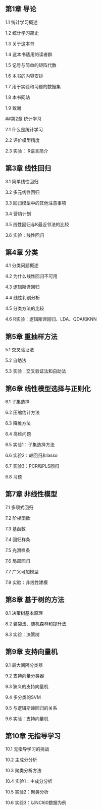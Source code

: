 
## 第1章  导论 

  1.1 统计学习概述

  1.2 统计学习简史

  1.3 关于这本书

  1.4 这本书适用的读者群

  1.5 记号与简单的矩阵代数

  1.6 本书的内容安排

  1.7 用于实验和习题的数据集

  1.8 本书网站

  1.9 致谢

##第2章  统计学习 

  2.1 什么是统计学习

  2.2 评价模型精度

  2.3 实验： R语言简介

 

## 第3章  线性回归 

  3.1 简单线性回归

  3.2 多元线性回归

  3.3 回归模型中的其他注意事项

  3.4 营销计划

  3.5 线性回归与K最近邻法的比较

  3.6 实验：线性回归

 

## 第4章  分类 

  4.1 分类问题概述

  4.2 为什么线性回归不可用

  4.3 逻辑斯谛回归

  4.4 线性判别分析

  4.5 分类方法的比较

  4.6 R实验：逻辑斯谛回归、LDA、QDA和KNN

 

## 第5章  重抽样方法 

  5.1 交叉验证法

  5.2 自助法

  5.3 实验：交叉验证法和自助法

 

## 第6章  线性模型选择与正则化 

  6.1 子集选择

  6.2 压缩估计方法

  6.3 降维方法

  6.4 高维问题

  6.5 实验1：子集选择方法

  6.6 实验2：岭回归和lasso

  6.7 实验3：PCR和PLS回归

  6.8 习题

## 第7章  非线性模型 

  7.1 多项式回归

  7.2 阶梯函数

  7.3 基函数

  7.4 回归样条

  7.5 光滑样条

  7.6 局部回归

  7.7 广义可加模型

  7.8 实验：非线性建模

 

## 第8章  基于树的方法 

  8.1 决策树基本原理

  8.2 装袋法、随机森林和提升法

  8.3 实验：决策树

 

## 第9章  支持向量机 

  9.1 最大间隔分类器

  9.2 支持向量分类器

  9.3 狭义的支持向量机

  9.4 多分类的SVM

  9.5 与逻辑斯谛回归的关系

  9.6 实验：支持向量机

 

## 第10章  无指导学习 

  10.1 无指导学习的挑战

  10.2 主成分分析

  10.3 聚类分析方法

  10.4 实验1：主成分分析

  10.5 实验2：聚类分析

  10.6 实验3：以NCI60数据为例

 


